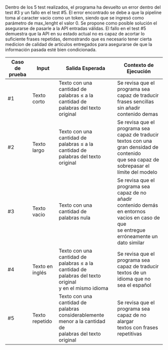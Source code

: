 Dentro de los 5 test realizados, el programa ha devuelto un error dentro del test #3 y un fallo en el test #5.
El error encontrado se debe a que la pipeline toma al caracter vacio como un token, siendo que se ingresó como parámetro de max_lenght el valor 0. Se propone como posible solución el asegurarse de pasarle a la API entradas válidas. El fallo en el test #5 demuestra que la API en su estado actual no es capaz de acortar lo suficiente frases repetidas, demostrando que es necesario tener cierta medicion de calidad de artículos entregados para asegurarse de que la información pasada esté bien condicionada. 

| Caso de prueba | Input       | Salida Esperada | Contexto de Ejecución |
| -------------- | ----------- | --------------- | --------------------- |
| #1             | Texto corto | Texto con una cantidad de<br>palabras $\leq$ a la cantidad de<br> palabras del texto original | Se revisa que el programa sea capaz de traducir<br>frases sencillas sin añadir contenido demas |
| #2             | Texto largo | Texto con una cantidad de<br>palabras $\leq$ a la cantidad de<br> palabras del texto original | Se revisa que el programa sea capaz de traducir<br>textos con una gran densidad de contenido <br>que sea capaz de sobrepasar el límite del modelo |
| #3             | Texto vacio | Texto con una cantidad de<br>palabras nula | Se revisa que el programa sea capaz de no añadir<br>contenido demás en entornos vacios en caso de que<br>se entregue erróneamente un dato similar |
| #4             | Texto en inglés | Texto con una cantidad de<br>palabras $\leq$ a la cantidad de<br> palabras del texto original<br>y en el mismo idioma | Se revisa que el programa sea capaz de traducir<br>textos de un idioma que no sea el español |
| #5             | Texto repetido | Texto con una cantidad de<br>palabras considerablemente menor a la cantidad de<br> palabras del texto original | Se revisa que el programa sea capaz de no alargar<br>textos con frases repetitivas |

